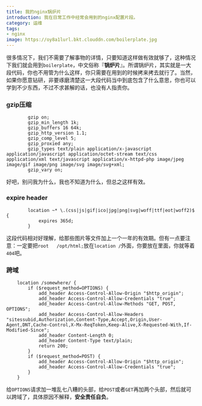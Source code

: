 ```yaml
---
title: 我的nginx锅炉片
introduction: 我在日常工作中经常会用到的nginx配置片段。
category: 运维
tags:
- nginx
image: https://oy8a1lurl.bkt.clouddn.com/boilerplate.jpg
---
```


很多情况下，我们不需要了解事物的详情，只要知道这样做有效就够了，这种情况下我们就会用到`boilerplate`，中文俗称『**锅炉片**』。所谓锅炉片，其实就是一大段代码，你也不用管为什么这样，你只需要在用到的时候拷来拷去就行了。当然，如果你愿意钻研，非要琢磨清楚这一大段代码当中到底包含了什么意思，你也可以学到不少东西，不过不求甚解的话，也没有人指责你。

### gzip压缩

```
        gzip on;
        gzip_min_length 1k;
        gzip_buffers 16 64k;
        gzip_http_version 1.1;
        gzip_comp_level 5;
        gzip_proxied any;
        gzip_types text/plain application/x-javascript application/javascript application/octet-stream text/css application/xml text/javascript application/x-httpd-php image/jpeg image/gif image/png image/svg image/svg+xml;
        gzip_vary on;
```
好吧，别问我为什么，我也不知道为什么，但总之这样有效。

### expire header

```
        location ~* \.(css|js|gif|ico|jpg|png|svg|woff|ttf|eot|woff2)$ {
            expires 365d;
        }
```

这段代码相对好理解，给那些图片等文件加上一个一年的有效期。但有一点要注意：一定要把`root   /opt/html;`放在`location /`外面，你要放在里面，你就等着`404`吧。

### 跨域

```
    location /somewhere/ {
        if ($request_method=OPTIONS) {
        	add_header Access-Control-Allow-Origin "$http_origin";
        	add_header Access-Control-Allow-Credentials "true";
        	add_header Access-Control-Allow-Methods "GET, POST, OPTIONS";
        	add_header Access-Control-Allow-Headers "sitessubid,Authorization,Content-Type,Accept,Origin,User-Agent,DNT,Cache-Control,X-Mx-ReqToken,Keep-Alive,X-Requested-With,If-Modified-Since";
        	add_header Content-Length 0;
        	add_header Content-Type text/plain;
        	return 200;
    	}
        if ($request_method=POST) {
        	add_header Access-Control-Allow-Origin "$http_origin";
        	add_header Access-Control-Allow-Credentials "true";
        }
    }
```
给`OPTIONS`请求加一堆乱七八糟的头部，给`POST`或者`GET`再加两个头部，然后就可以跨域了，具体原因不解释，**安全责任自负**。